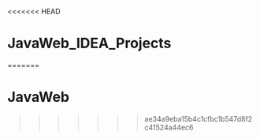 <<<<<<< HEAD
# JavaWeb_IDEA_Projects
=======
# JavaWeb
>>>>>>> ae34a9eba15b4c1cfbc1b547d8f2c41524a44ec6
